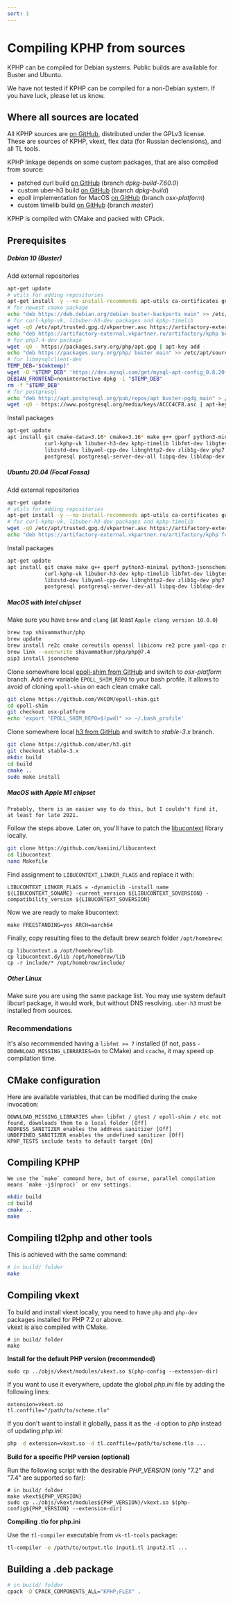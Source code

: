 ```yaml
---
sort: 1
---
```


# Compiling KPHP from sources

KPHP can be compiled for Debian systems. Public builds are available for Buster and Ubuntu.

We have not tested if KPHP can be compiled for a non-Debian system. If you have luck, please let us know.


## Where all sources are located

All KPHP sources are [on GitHub]({{site.url_github_kphp}}), distributed under the GPLv3 license.  
These are sources of KPHP, vkext, flex data (for Russian declensions), and all TL tools.

KPHP linkage depends on some custom packages, that are also compiled from source:
* patched curl build [on GitHub]({{site.url_package_curl}}) (branch *dpkg-build-7.60.0*)
* custom uber-h3 build [on GitHub]({{site.url_package_h3}}) (branch *dpkg-build*)
* epoll implementation for MacOS [on GitHub]({{site.url_package_epoll_shim}}) (branch *osx-platform*)
* custom timelib build [on GitHub]({{site.url_package_timelib}}) (branch *master*)

KPHP is compiled with CMake and packed with CPack.


## Prerequisites


##### Debian 10 (Buster)
Add external repositories 
```bash
apt-get update
# utils for adding repositories
apt-get install -y --no-install-recommends apt-utils ca-certificates gnupg wget lsb-release
# for newest cmake package
echo "deb https://deb.debian.org/debian buster-backports main" >> /etc/apt/sources.list
# for curl-kphp-vk, libuber-h3-dev packages and kphp-timelib
wget -qO /etc/apt/trusted.gpg.d/vkpartner.asc https://artifactory-external.vkpartner.ru/artifactory/api/gpg/key/public
echo "deb https://artifactory-external.vkpartner.ru/artifactory/kphp buster main" >> /etc/apt/sources.list 
# for php7.4-dev package
wget -qO - https://packages.sury.org/php/apt.gpg | apt-key add -
echo "deb https://packages.sury.org/php/ buster main" >> /etc/apt/sources.list.d/php.list 
# for libmysqlclient-dev
TEMP_DEB="$(mktemp)"
wget -O "$TEMP_DEB" 'https://dev.mysql.com/get/mysql-apt-config_0.8.20-1_all.deb'
DEBIAN_FRONTEND=noninteractive dpkg -i "$TEMP_DEB"
rm -f "$TEMP_DEB"
# for postgresql 
echo "deb http://apt.postgresql.org/pub/repos/apt buster-pgdg main" > /etc/apt/sources.list.d/pgdg.list && \
wget -qO - https://www.postgresql.org/media/keys/ACCC4CF8.asc | apt-key add - 
```
Install packages
```bash
apt-get update
apt install git cmake-data=3.16* cmake=3.16* make g++ gperf python3-minimal python3-jsonschema \
            curl-kphp-vk libuber-h3-dev kphp-timelib libfmt-dev libgtest-dev libgmock-dev libre2-dev libpcre3-dev \
            libzstd-dev libyaml-cpp-dev libnghttp2-dev zlib1g-dev php7.4-dev libmysqlclient-dev libnuma-dev \
            postgresql postgresql-server-dev-all libpq-dev libldap-dev libkrb5-dev
```


##### Ubuntu 20.04 (Focal Fossa)
Add external repositories
```bash
apt-get update
# utils for adding repositories
apt-get install -y --no-install-recommends apt-utils ca-certificates gnupg wget
# for curl-kphp-vk, libuber-h3-dev packages and kphp-timelib
wget -qO /etc/apt/trusted.gpg.d/vkpartner.asc https://artifactory-external.vkpartner.ru/artifactory/api/gpg/key/public
echo "deb https://artifactory-external.vkpartner.ru/artifactory/kphp focal main" >> /etc/apt/sources.list
```
Install packages
```bash
apt-get update
apt install git cmake make g++ gperf python3-minimal python3-jsonschema \
            curl-kphp-vk libuber-h3-dev kphp-timelib libfmt-dev libgtest-dev libgmock-dev libre2-dev libpcre3-dev \
            libzstd-dev libyaml-cpp-dev libnghttp2-dev zlib1g-dev php7.4-dev libmysqlclient-dev libnuma-dev \
            postgresql postgresql-server-dev-all libpq-dev libldap-dev libkrb5-dev
```


##### MacOS with Intel chipset
Make sure you have `brew` and `clang` (at least `Apple clang version 10.0.0`)
```bash
brew tap shivammathur/php
brew update
brew install re2c cmake coreutils openssl libiconv re2 pcre yaml-cpp zstd googletest shivammathur/php/php@7.4
brew link --overwrite shivammathur/php/php@7.4
pip3 install jsonschema
```
Clone somewhere local [epoll-shim from GitHub]({{site.url_package_epoll_shim}}) and switch to *osx-platform* branch.
Add env variable `EPOLL_SHIM_REPO` to your bash profile. It allows to avoid of cloning `epoll-shim` on each clean cmake call.
```bash
git clone https://github.com/VKCOM/epoll-shim.git
cd epoll-shim
git checkout osx-platform
echo 'export "EPOLL_SHIM_REPO=$(pwd)" >> ~/.bash_profile'
```

Clone somewhere local [h3 from GitHub]({{site.url_package_h3_mac}}) and switch to *stable-3.x* branch.
```bash
git clone https://github.com/uber/h3.git
git checkout stable-3.x
mkdir build
cd build
cmake ..
sudo make install
```

##### MacOS with Apple M1 chipset

```note
Probably, there is an easier way to do this, but I couldn't find it, at least for late 2021.
```

Follow the steps above. Later on, you'll have to patch the [libucontext](https://github.com/kaniini/libucontext) library locally.
```bash
git clone https://github.com/kaniini/libucontext
cd libucontext
nano Makefile
```
Find assignment to `LIBUCONTEXT_LINKER_FLAGS` and replace it with:
```text
LIBUCONTEXT_LINKER_FLAGS = -dynamiclib -install_name ${LIBUCONTEXT_SONAME} -current_version ${LIBUCONTEXT_SOVERSION} -compatibility_version ${LIBUCONTEXT_SOVERSION}
```
Now we are ready to make libucontext:
```
make FREESTANDING=yes ARCH=aarch64
```
Finally, copy resulting files to the default brew search folder `/opt/homebrew`:
```
cp libucontext.a /opt/homebrew/lib
cp libucontext.dylib /opt/homebrew/lib
cp -r include/* /opt/homebrew/include/
```


##### Other Linux
Make sure you are using the same package list. You may use system default libcurl package, it would work, but without DNS resolving. `uber-h3` must be installed from sources.


### Recommendations
It's also recommended having a `libfmt >= 7` installed (if not, pass `-DDOWNLOAD_MISSING_LIBRARIES=On` to CMake) and `ccache`, it may speed up compilation time.  


## CMake configuration

Here are available variables, that can be modified during the `cmake` invocation:
```
DOWNLOAD_MISSING_LIBRARIES when libfmt / gtest / epoll-shim / etc not found, downloads them to a local folder [Off]
ADDRESS_SANITIZER enables the address sanitizer [Off]
UNDEFINED_SANITIZER enables the undefined sanitizer [Off]
KPHP_TESTS include tests to default target [On]
```


## Compiling KPHP

```note
We use the `make` command here, but of course, parallel compilation means `make -j$(nproc)` or env settings.
```

```bash
mkdir build
cd build
cmake ..
make
```


## Compiling tl2php and other tools

This is achieved with the same command:
```bash 
# in build/ folder
make
```


## Compiling vkext

To build and install vkext locally, you need to have `php` and `php-dev` packages installed for PHP 7.2 or above.  
vkext is also compiled with CMake.

```
# in build/ folder
make
```

**Install for the default PHP version (recommended)**

```
sudo cp ../objs/vkext/modules/vkext.so $(php-config --extension-dir)
```

If you want to use it everywhere, update the global *php.ini* file by adding the following lines:
```
extension=vkext.so
tl.conffile="/path/to/scheme.tlo"
```

If you don't want to install it globally, pass it as the `-d` option to *php* instead of updating *php.ini*:
```bash
php -d extension=vkext.so -d tl.conffile=/path/to/scheme.tlo ...
```  

**Build for a specific PHP version (optional)**

Run the following script with the desirable *PHP_VERSION* (only "7.2" and "7.4" are supported so far):
```
# in build/ folder
make vkext${PHP_VERSION}
sudo cp ../objs/vkext/modules${PHP_VERSION}/vkext.so $(php-config${PHP_VERSION} --extension-dir)
```

**Compiling .tlo for php.ini**

Use the `tl-compiler` executable from `vk-tl-tools` package:
```bash
tl-compiler -e /path/to/output.tlo input1.tl input2.tl ...
```


## Building a .deb package

```bash
# in build/ folder
cpack -D CPACK_COMPONENTS_ALL="KPHP;FLEX" .
```
